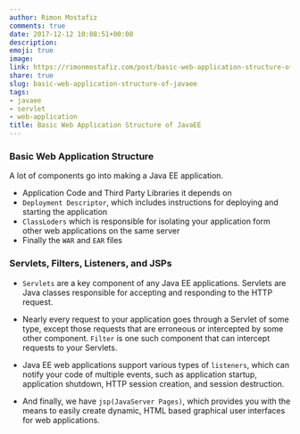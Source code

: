 ```yaml
---
author: Rimon Mostafiz
comments: true
date: 2017-12-12 10:08:51+00:00
description:
emoji: true
image:
link: https://rimonmostafiz.com/post/basic-web-application-structure-of-javaee/
share: true
slug: basic-web-application-structure-of-javaee
tags:
- javaee
- servlet
- web-application
title: Basic Web Application Structure of JavaEE
---
```


### Basic Web Application Structure

A lot of components go into making a Java EE application.

  * Application Code and Third Party Libraries it depends on
  * `Deployment Descriptor`, which includes instructions for deploying and starting the application
  * `ClassLoders` which is responsible for isolating your application form other web applications on the same server
  * Finally the `WAR` and `EAR` files

### Servlets, Filters, Listeners, and JSPs
  * `Servlets` are a key component of any Java EE applications. Servlets are Java classes responsible for accepting and responding to the HTTP request.

  * Nearly every request to your application goes through a Servlet of some type, except those requests that are erroneous or intercepted by some other component. `Filter` is one such component that can intercept requests to your Servlets.

  * Java EE web applications support various types of `listeners`, which can notify your code of multiple events, such as application startup, application shutdown, HTTP session creation, and session destruction.

  * And finally, we have `jsp(JavaServer Pages)`, which provides you with the means to easily create dynamic, HTML based graphical user interfaces for web applications.
